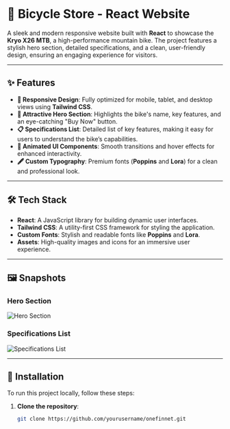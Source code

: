 # 🚴 Bicycle Store - React Website

A sleek and modern responsive website built with **React** to showcase the **Kryo X26 MTB**, a high-performance mountain bike. The project features a stylish hero section, detailed specifications, and a clean, user-friendly design, ensuring an engaging experience for visitors.

---

## ✨ Features

- **📱 Responsive Design**: Fully optimized for mobile, tablet, and desktop views using **Tailwind CSS**.
- **🎨 Attractive Hero Section**: Highlights the bike's name, key features, and an eye-catching "Buy Now" button.
- **📋 Specifications List**: Detailed list of key features, making it easy for users to understand the bike’s capabilities.
- **🎥 Animated UI Components**: Smooth transitions and hover effects for enhanced interactivity.
- **🖋️ Custom Typography**: Premium fonts (**Poppins** and **Lora**) for a clean and professional look.

---

## 🛠️ Tech Stack

- **React**: A JavaScript library for building dynamic user interfaces.
- **Tailwind CSS**: A utility-first CSS framework for styling the application.
- **Custom Fonts**: Stylish and readable fonts like **Poppins** and **Lora**.
- **Assets**: High-quality images and icons for an immersive user experience.

---

## 🖼️ Snapshots

### Hero Section

![Hero Section](https://github.com/user-attachments/assets/30b752c4-e71f-4821-b9de-d609bdfc32ba)

### Specifications List

![Specifications List](https://github.com/user-attachments/assets/54459b99-8b42-4066-b10d-200b02b022eb)

---

## 🚀 Installation

To run this project locally, follow these steps:

1. **Clone the repository**:

   ```bash
   git clone https://github.com/yourusername/onefinnet.git
   ```
